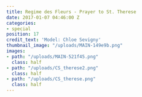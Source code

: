 ```yaml
---
title: Regime des Fleurs - Prayer to St. Therese
date: 2017-01-07 04:46:00 Z
categories:
- special
position: 17
credit_text: 'Model: Chloe Sevigny'
thumbnail_image: "/uploads/MAIN-149e9b.png"
images:
- path: "/uploads/MAIN-521f45.png"
  class: half
- path: "/uploads/CS_therese2.png"
  class: half
- path: "/uploads/CS_therese.png"
  class: half
---
```


